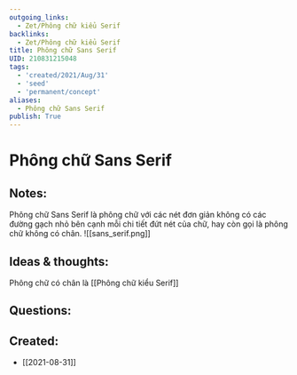 ```yaml
---
outgoing_links:
  - Zet/Phông chữ kiểu Serif
backlinks:
  - Zet/Phông chữ kiểu Serif
title: Phông chữ Sans Serif
UID: 210831215048
tags:
  - 'created/2021/Aug/31'
  - 'seed'
  - 'permanent/concept'
aliases:
  - Phông chữ Sans Serif
publish: True
---
```

# Phông chữ Sans Serif

## Notes:
Phông chữ Sans Serif là phông chữ với các nét đơn giản không có các đường gạch nhỏ bên cạnh mỗi chi tiết đứt nét của chữ, hay còn gọi là phông chữ không có chân.
![[sans_serif.png]]

## Ideas & thoughts:
Phông chữ có chân là [[Phông chữ kiểu Serif]]
## Questions:

## Created:
- [[2021-08-31]]

